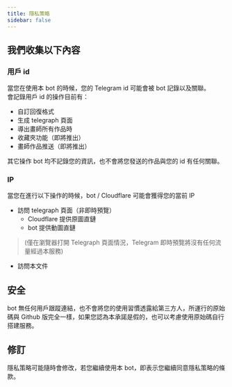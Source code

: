 ```yaml
---
title: 隱私策略
sidebar: false
---
```


## 我們收集以下內容

### 用戶 id
當您在使用本 bot 的時候，您的 Telegram id 可能會被 bot 記錄以及關聯。  
會記錄用戶 id 的操作目前有：  

- 自訂回復格式
- 生成 telegraph 頁面
- 導出畫師所有作品時
- 收藏夾功能（即將推出）
- 畫師作品推送（即將推出）

其它操作 bot 均不記錄您的資訊，也不會將您發送的作品與您的 id 有任何關聯。

### IP
當您在進行以下操作的時候，bot / Cloudflare 可能會獲得您的當前 IP  

- 訪問 telegraph 頁面（非即時預覽）
    - Cloudflare 提供原圖直鏈
    - bot 提供動圖直鏈

> (僅在瀏覽器打開 Telegraph 頁面情況，Telegram 即時預覽將沒有任何流量經過本服務)
- 訪問本文件


## 安全
bot 無任何用戶跟蹤連結，也不會將您的使用習慣透露給第三方人，所運行的原始碼與 Github 版完全一樣，如果您認為本承諾是假的，也可以考慮使用原始碼自行搭建服務。

## 修訂
隱私策略可能隨時會修改，若您繼續使用本 bot，即表示您繼續同意隱私策略的條款。